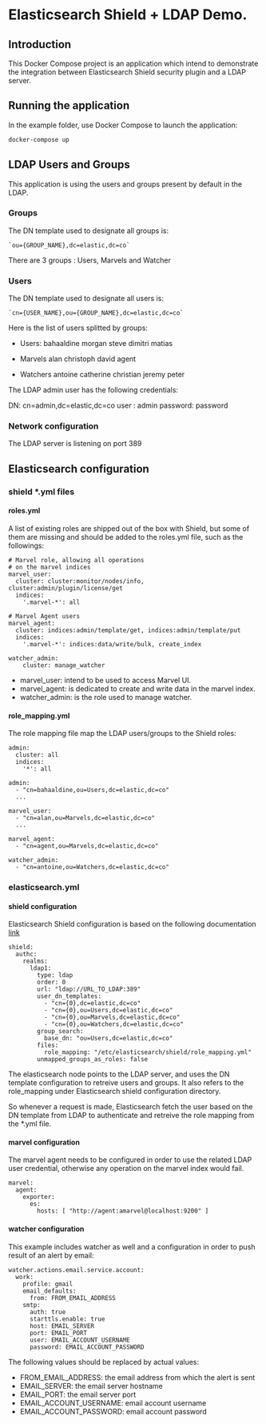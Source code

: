 Elasticsearch Shield + LDAP Demo.
===================================

## Introduction ##

This Docker Compose project is an application which intend to demonstrate
the integration between Elasticsearch Shield security plugin and a LDAP server.

## Running the application ##

In the example folder, use Docker Compose to launch the application: 

```bash
docker-compose up

```

## LDAP Users and Groups ##

This application is using the users and groups present by default in the LDAP.

### Groups ###

The DN template used to designate all groups is:

    `ou={GROUP_NAME},dc=elastic,dc=co`

There are 3 groups : Users, Marvels and Watcher

### Users ###

The DN template used to designate all users is:

    `cn={USER_NAME},ou={GROUP_NAME},dc=elastic,dc=co`

Here is the list of users splitted by groups:

- Users:
    bahaaldine
    morgan
    steve
    dimitri
    matias

- Marvels
    alan
    christoph
    david
    agent

- Watchers
    antoine
    catherine
    christian
    jeremy
    peter

The LDAP admin user has the following credentials:

DN: cn=admin,dc=elastic,dc=co
user : admin
password:  password

### Network configuration ###

The LDAP server is listening on port 389

## Elasticsearch configuration ##

### shield *.yml files ###

#### roles.yml

A list of existing roles are shipped out of the box with Shield, but some of them 
are missing and should be added to the roles.yml file, such as the followings:

```lang
# Marvel role, allowing all operations
# on the marvel indices
marvel_user:
  cluster: cluster:monitor/nodes/info, cluster:admin/plugin/license/get
  indices:
    '.marvel-*': all

# Marvel Agent users
marvel_agent:
  cluster: indices:admin/template/get, indices:admin/template/put
  indices:
    '.marvel-*': indices:data/write/bulk, create_index

watcher_admin:
    cluster: manage_watcher
```

- marvel_user: intend to be used to access Marvel UI.
- marvel_agent: is dedicated to create and write data in the marvel index.
- watcher_admin: is the role used to manage watcher.

#### role_mapping.yml 

The role mapping file map the LDAP users/groups to the Shield roles:

```lang
admin:
  cluster: all
  indices:
    '*': all

admin:
  - "cn=bahaaldine,ou=Users,dc=elastic,dc=co"
  ...

marvel_user:
  - "cn=alan,ou=Marvels,dc=elastic,dc=co"
  ...

marvel_agent:
  - "cn=agent,ou=Marvels,dc=elastic,dc=co"

watcher_admin:
  - "cn=antoine,ou=Watchers,dc=elastic,dc=co"
```

### elasticsearch.yml ###

#### shield configuration ####

Elasticsearch Shield configuration is based on the following documentation [link](https://www.elastic.co/guide/en/shield/current/ldap.html#_ldap_realm_with_user_dn_templates)

```lang
shield:
  authc:
    realms:
      ldap1:
        type: ldap
        order: 0
        url: "ldap://URL_TO_LDAP:389"
        user_dn_templates:
          - "cn={0},dc=elastic,dc=co"
          - "cn={0},ou=Users,dc=elastic,dc=co"
          - "cn={0},ou=Marvels,dc=elastic,dc=co"
          - "cn={0},ou=Watchers,dc=elastic,dc=co"
        group_search:
          base_dn: "ou=Users,dc=elastic,dc=co"
        files:
          role_mapping: "/etc/elasticsearch/shield/role_mapping.yml"
        unmapped_groups_as_roles: false
```
The elasticsearch node points to the LDAP server,
and uses the DN template configuration to retreive users and groups.
It also refers to the role_mapping under Elasticsearch shield configuration directory.

So whenever a request is made, Elasticsearch fetch the user based on the DN template from LDAP to authenticate
and retreive the role mapping from the *.yml file.

#### marvel configuration ####

The marvel agent needs to be configured in order to use the related LDAP user credential,
otherwise any operation on the marvel index would fail.

```lang
marvel:
  agent:
    exporter:
      es:
        hosts: [ "http://agent:amarvel@localhost:9200" ]
```

#### watcher configuration ####

This example includes watcher as well and a configuration in order
to push result of an alert by email:

```lang
watcher.actions.email.service.account:
  work:
    profile: gmail
    email_defaults:
      from: FROM_EMAIL_ADDRESS
    smtp:
      auth: true
      starttls.enable: true
      host: EMAIL_SERVER
      port: EMAIL_PORT
      user: EMAIL_ACCOUNT_USERNAME
      password: EMAIL_ACCOUNT_PASSWORD
```

The following values should be replaced by actual values:
- FROM_EMAIL_ADDRESS: the email address from which the alert is sent
- EMAIL_SERVER: the email server hostname
- EMAIL_PORT: the email server port
- EMAIL_ACCOUNT_USERNAME: email account username
- EMAIL_ACCOUNT_PASSWORD: email account password